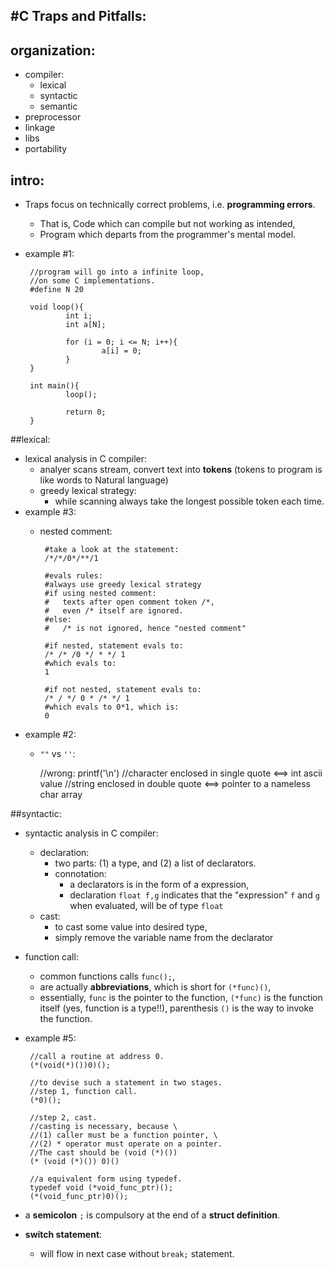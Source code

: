 #C Traps and Pitfalls:
---
## organization:
 * compiler:
	 * lexical
	 * syntactic
	 * semantic
 * preprocessor
 * linkage
 * libs
 * portability

## intro:
 * Traps focus on technically correct problems, i.e. **programming errors**.
	 * That is, Code which can compile but not working as intended, 
	 * Program which departs from the programmer's mental model.
 * example #1:
		
		//program will go into a infinite loop,
		//on some C implementations.
		#define N 20

		void loop(){
		        int i;
		        int a[N];
		
		        for (i = 0; i <= N; i++){
		                a[i] = 0;
		        }
		}
		
		int main(){
		        loop();
		
		        return 0;
		}

##lexical:
 * lexical analysis in C compiler:
	 * analyer scans stream, convert text into **tokens** (tokens to program is like words to Natural language)
	 * greedy lexical strategy:
		 * while scanning always take the longest possible token each time.
 * example #3:
	 * nested comment:

			#take a look at the statement:
			/*/*/0*/**/1
			
			#evals rules:
			#always use greedy lexical strategy
			#if using nested comment:
			#   texts after open comment token /*,
			#   even /* itself are ignored.
			#else:
			#   /* is not ignored, hence "nested comment"
			
			#if nested, statement evals to:
			/* /* /0 */ * */ 1
			#which evals to:
			1
			
			#if not nested, statement evals to:
			/* / */ 0 * /* */ 1
			#which evals to 0*1, which is:
			0
			
 * example #2:
	 * `""` vs `''`:

		//wrong:
		printf('\n')
		//character enclosed in single quote <==> int ascii value
		//string enclosed in double quote <==> pointer to a nameless char array

##syntactic:
 * syntactic analysis in C compiler:
	 * declaration:
		 * two parts: (1) a type, and (2) a list of declarators.
		 * connotation:
			 * a declarators is in the form of a expression, 
			 * declaration `float f,g` indicates that the "expression" `f` and `g` when evaluated, will be of type `float`
	 * cast:
		 * to cast some value into desired type,
		 * simply remove the variable name from the declarator
			
 * function call:
	 * common functions calls `func();`, 
	 * are actually **abbreviations**, which is short for `(*func)()`,
	 * essentially, `func` is the pointer to the function, `(*func)` is the function itself (yes, function is a type!!), parenthesis `()` is the way to invoke the function.
 * example #5:

		//call a routine at address 0.
		(*(void(*)())0)();
		
		//to devise such a statement in two stages.
		//step 1, function call.
		(*0)();
		
		//step 2, cast.
		//casting is necessary, because \
		//(1) caller must be a function pointer, \
		//(2) * operator must operate on a pointer.
		//The cast should be (void (*)())
		(* (void (*)()) 0)()
		
		//a equivalent form using typedef.
		typedef void (*void_func_ptr)();
		(*(void_func_ptr)0)();

 * a **semicolon** `;` is compulsory at the end of a **struct definition**.
 * **switch statement**:  
	 * will flow in next case without `break;` statement.